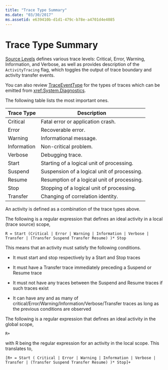 ```yaml
---
title: "Trace Type Summary"
ms.date: "03/30/2017"
ms.assetid: e639410b-d1d1-479c-b78e-a4701d4e4085
---
```

# Trace Type Summary
[Source Levels](https://go.microsoft.com/fwlink/?LinkID=94943) defines various trace levels: Critical, Error, Warning, Information, and Verbose, as well as provides description of the `ActivityTracing` flag, which toggles the output of trace boundary and activity transfer events.  
  
 You can also review [TraceEventType](https://go.microsoft.com/fwlink/?LinkId=95169) for the types of traces which can be emitted from <xref:System.Diagnostics>.  
  
 The following table lists the most important ones.  
  
|Trace Type|Description|  
|----------------|-----------------|  
|Critical|Fatal error or application crash.|  
|Error|Recoverable error.|  
|Warning|Informational message.|  
|Information|Non-critical problem.|  
|Verbose|Debugging trace.|  
|Start|Starting of a logical unit of processing.|  
|Suspend|Suspension of a logical unit of processing.|  
|Resume|Resumption of a logical unit of processing.|  
|Stop|Stopping of a logical unit of processing.|  
|Transfer|Changing of correlation identity.|  
  
 An activity is defined as a combination of the trace types above.  
  
 The following is a regular expression that defines an ideal activity in a local (trace source) scope,  
  
 `R = Start (Critical | Error | Warning | Information | Verbose | Transfer | (Transfer Suspend Transfer Resume) )* Stop`  
  
 This means that an activity must satisfy the following conditions.  
  
- It must start and stop respectively by a Start and Stop traces  
  
- It must have a Transfer trace immediately preceding a Suspend or Resume trace  
  
- It must not have any traces between the Suspend and Resume traces if such traces exist  
  
- It can have any and as many of critical/Error/Warning/Information/Verbose/Transfer traces as long as the previous conditions are observed  
  
 The following is a regular expression that defines an ideal activity in the global scope,  
  
`R+`  
  
 with R being the regular expression for an activity in the local scope. This translates to,  
  
`[R+ = Start ( Critical | Error | Warning | Information | Verbose | Transfer | (Transfer Suspend Transfer Resume) )* Stop]+`
